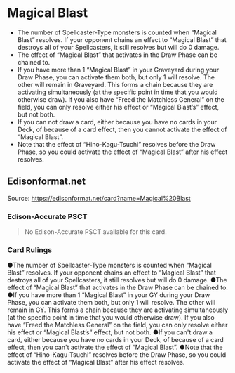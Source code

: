 # Magical Blast

*   The number of Spellcaster-Type monsters is counted when “Magical Blast” resolves. If your opponent chains an effect to “Magical Blast” that destroys all of your Spellcasters, it still resolves but will do 0 damage.
*   The effect of “Magical Blast” that activates in the Draw Phase can be chained to.
*   If you have more than 1 “Magical Blast” in your Graveyard during your Draw Phase, you can activate them both, but only 1 will resolve. The other will remain in Graveyard. This forms a chain because they are activating simultaneously (at the specific point in time that you would otherwise draw). If you also have “Freed the Matchless General” on the field, you can only resolve either his effect or “Magical Blast’s” effect, but not both.
*   If you can not draw a card, either because you have no cards in your Deck, of because of a card effect, then you cannot activate the effect of “Magical Blast”.
*   Note that the effect of “Hino-Kagu-Tsuchi” resolves before the Draw Phase, so you could activate the effect of “Magical Blast” after his effect resolves.

## Edisonformat.net

Source: https://edisonformat.net/card?name=Magical%20Blast

### Edison-Accurate PSCT

> No Edison-Accurate PSCT available for this card.

### Card Rulings

●The number of Spellcaster-Type monsters is counted when “Magical Blast” resolves. If your opponent chains an effect to “Magical Blast” that destroys all of your Spellcasters, it still resolves but will do 0 damage.
●The effect of “Magical Blast” that activates in the Draw Phase can be chained to.
●If you have more than 1 “Magical Blast” in your GY during your Draw Phase, you can activate them both, but only 1 will resolve. The other will remain in GY. This forms a chain because they are activating simultaneously (at the specific point in time that you would otherwise draw). If you also have “Freed the Matchless General” on the field, you can only resolve either his effect or “Magical Blast’s” effect, but not both.
●If you can't draw a card, either because you have no cards in your Deck, of because of a card effect, then you can't activate the effect of “Magical Blast”.
●Note that the effect of “Hino-Kagu-Tsuchi” resolves before the Draw Phase, so you could activate the effect of “Magical Blast” after his effect resolves.
            